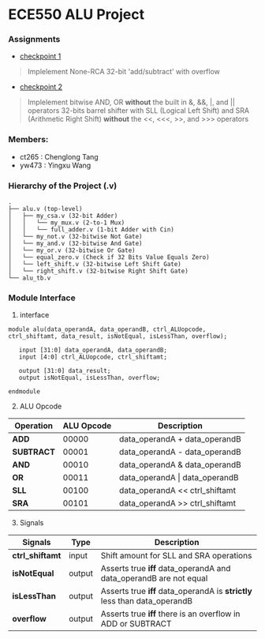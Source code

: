 # ECE550 ALU Project

### Assignments
* [checkpoint 1](https://docs.google.com/document/d/1kXd8SHjdnGrfRv0YibanIuTGTSrDy7iLgdmm2_ktL8U/edit)
> Implelement None-RCA 32-bit 'add/subtract' with overflow

* [checkpoint 2](https://docs.google.com/document/d/1UuaX3OY1PhBNmohwLkAjeX-P-0JZbrEk6nSe53Ot-s0/edit)
> Implelement bitwise AND, OR **without** the built in &, &&, |, and || operators
> 32-bits barrel shifter with SLL (Logical Left Shift) and SRA (Arithmetic Right Shift) **without** the <<, <<<, >>, and >>> operators

### Members:

* ct265 : Chenglong Tang
* yw473 : Yingxu Wang

### Hierarchy of the Project (.v)
    .
    ├── alu.v (top-level)
    │   ├── my_csa.v (32-bit Adder)
    │   │   └── my_mux.v (2-to-1 Mux)
    │   │   └── full_adder.v (1-bit Adder with Cin)
    │   └── my_not.v (32-bitwise Not Gate)
    │   └── my_and.v (32-bitwise And Gate)
    │   └── my_or.v (32-bitwise Or Gate)
    │   └── equal_zero.v (Check if 32 Bits Value Equals Zero)
    │   └── left_shift.v (32-bitwise Left Shift Gate)
    │   └── right_shift.v (32-bitwise Right Shift Gate)
    └── alu_tb.v

### Module Interface

1. interface
```
module alu(data_operandA, data_operandB, ctrl_ALUopcode, ctrl_shiftamt, data_result, isNotEqual, isLessThan, overflow);

   input [31:0] data_operandA, data_operandB;
   input [4:0] ctrl_ALUopcode, ctrl_shiftamt;

   output [31:0] data_result;
   output isNotEqual, isLessThan, overflow;

endmodule
```
2. ALU Opcode

Operation | ALU Opcode | Description
--- | --- | ---
**ADD** | 00000 | data_operandA + data_operandB
**SUBTRACT** | 00001 | data_operandA - data_operandB
**AND** | 00010 | data_operandA & data_operandB
**OR** | 00011 | data_operandA \| data_operandB
**SLL** | 00100 | data_operandA << ctrl_shiftamt
**SRA** | 00101 | data_operandA >> ctrl_shiftamt

3. Signals

Signals | Type | Description
--- | --- | ---
**ctrl_shiftamt** | input | Shift amount for SLL and SRA operations
**isNotEqual** | output | Asserts true **iff** data_operandA and data_operandB are not equal
**isLessThan** | output | Asserts true **iff** data_operandA is **strictly** less than data_operandB
**overflow** | output | Asserts true **iff** there is an overflow in ADD or SUBTRACT

